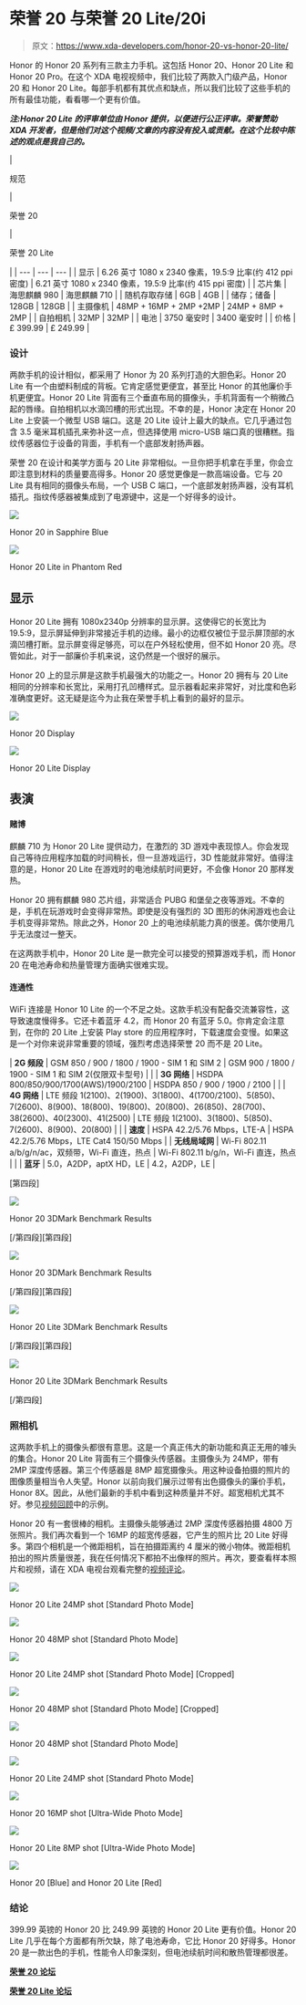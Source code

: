 # 荣誉 20 与荣誉 20 Lite/20i

> 原文：<https://www.xda-developers.com/honor-20-vs-honor-20-lite/>

Honor 的 Honor 20 系列有三款主力手机。这包括 Honor 20、Honor 20 Lite 和 Honor 20 Pro。在这个 XDA 电视视频中，我们比较了两款入门级产品，Honor 20 和 Honor 20 Lite。每部手机都有其优点和缺点，所以我们比较了这些手机的所有最佳功能，看看哪一个更有价值。

***注:Honor 20 Lite 的评审单位由 Honor 提供，以便进行公正评审。荣誉赞助 XDA 开发者，但是他们对这个视频/文章的内容没有投入或贡献。在这个比较中陈述的观点是我自己的。***

| 

规范

 | 

荣誉 20

 | 

荣誉 20 Lite

 |
| --- | --- | --- |
| 显示 | 6.26 英寸 1080 x 2340 像素，19.5:9 比率(约 412 ppi 密度) | 6.21 英寸 1080 x 2340 像素，19.5:9 比率(约 415 ppi 密度) |
| 芯片集 | 海思麒麟 980 | 海思麒麟 710 |
| 随机存取存储 | 6GB | 4GB |
| 储存；储备 | 128GB | 128GB |
| 主摄像机 | 48MP + 16MP + 2MP +2MP | 24MP + 8MP + 2MP |
| 自拍相机 | 32MP | 32MP |
| 电池 | 3750 毫安时 | 3400 毫安时 |
| 价格 | £ 399.99 | £ 249.99 |

### 设计

两款手机的设计相似，都采用了 Honor 为 20 系列打造的大胆色彩。Honor 20 Lite 有一个由塑料制成的背板。它肯定感觉更便宜，甚至比 Honor 的其他廉价手机更便宜。Honor 20 Lite 背面有三个垂直布局的摄像头，手机背面有一个稍微凸起的唇缘。自拍相机以水滴凹槽的形式出现。不幸的是，Honor 决定在 Honor 20 Lite 上安装一个微型 USB 端口。这是 20 Lite 设计上最大的缺点。它几乎通过包含 3.5 毫米耳机插孔来弥补这一点，但选择使用 micro-USB 端口真的很糟糕。指纹传感器位于设备的背面，手机有一个底部发射扬声器。

荣誉 20 在设计和美学方面与 20 Lite 非常相似。一旦你把手机拿在手里，你会立即注意到材料的质量要高得多。Honor 20 感觉更像是一款高端设备。它与 20 Lite 具有相同的摄像头布局，一个 USB C 端口，一个底部发射扬声器，没有耳机插孔。指纹传感器被集成到了电源键中，这是一个好得多的设计。

 <picture>![](img/7d1c3b8df56b19e0c0d34b42a9a4f504.png)</picture> 

Honor 20 in Sapphire Blue

 <picture>![](img/e8c08109f63960be161d691507c80663.png)</picture> 

Honor 20 Lite in Phantom Red

## 显示

Honor 20 Lite 拥有 1080x2340p 分辨率的显示屏。这使得它的长宽比为 19.5:9，显示屏延伸到非常接近手机的边缘。最小的边框仅被位于显示屏顶部的水滴凹槽打断。显示屏变得足够亮，可以在户外轻松使用，但不如 Honor 20 亮。尽管如此，对于一部廉价手机来说，这仍然是一个很好的展示。

Honor 20 上的显示屏是这款手机最强大的功能之一。Honor 20 拥有与 20 Lite 相同的分辨率和长宽比，采用打孔凹槽样式。显示器看起来非常好，对比度和色彩准确度更好。这无疑是迄今为止我在荣誉手机上看到的最好的显示。

 <picture>![](img/47e0e96583889f6e1701620a047417c9.png)</picture> 

Honor 20 Display

 <picture>![](img/25eaeaef2cdf9abba179c29ad3dda688.png)</picture> 

Honor 20 Lite Display

## 表演

#### 赌博

麒麟 710 为 Honor 20 Lite 提供动力，在激烈的 3D 游戏中表现惊人。你会发现自己等待应用程序加载的时间稍长，但一旦游戏运行，3D 性能就非常好。值得注意的是，Honor 20 Lite 在游戏时的电池续航时间更好，不会像 Honor 20 那样发热。

Honor 20 拥有麒麟 980 芯片组，非常适合 PUBG 和堡垒之夜等游戏。不幸的是，手机在玩游戏时会变得非常热。即使是没有强烈的 3D 图形的休闲游戏也会让手机变得非常热。除此之外，Honor 20 上的电池续航能力真的很差。偶尔使用几乎无法度过一整天。

在这两款手机中，Honor 20 Lite 是一款完全可以接受的预算游戏手机，而 Honor 20 在电池寿命和热量管理方面确实很难实现。

#### 连通性

WiFi 连接是 Honor 10 Lite 的一个不足之处。这款手机没有配备交流兼容性，这导致速度慢得多。它还卡着蓝牙 4.2，而 Honor 20 有蓝牙 5.0。你肯定会注意到，在你的 20 Lite 上安装 Play store 的应用程序时，下载速度会变慢。如果这是一个对你来说非常重要的领域，强烈考虑选择荣誉 20 而不是 20 Lite。

| **2G 频段** | GSM 850 / 900 / 1800 / 1900 - SIM 1 和 SIM 2 | GSM 900 / 1800 / 1900 - SIM 1 和 SIM 2(仅限双卡型号) |  |
| **3G 网络** | HSDPA 800/850/900/1700(AWS)/1900/2100 | HSDPA 850 / 900 / 1900 / 2100 |  |
| **4G 网络** | LTE 频段 1(2100)、2(1900)、3(1800)、4(1700/2100)、5(850)、7(2600)、8(900)、18(800)、19(800)、20(800)、26(850)、28(700)、38(2600)、40(2300)、41(2500) | LTE 频段 1(2100)、3(1800)、5(850)、7(2600)、8(900)、20(800) |  |
| **速度** | HSPA 42.2/5.76 Mbps，LTE-A | HSPA 42.2/5.76 Mbps，LTE Cat4 150/50 Mbps |
| **无线局域网** | Wi-Fi 802.11 a/b/g/n/ac，双频带，Wi-Fi 直连，热点 | Wi-Fi 802.11 b/g/n，Wi-Fi 直连，热点 |  |
| **蓝牙** | 5.0，A2DP，aptX HD，LE | 4.2，A2DP，LE |

[第四段]

 <picture>![](img/cd8dee69c1d3aefc73e61e6c4672e3f4.png)</picture> 

Honor 20 3DMark Benchmark Results

[/第四段][第四段]

 <picture>![](img/4cebe32312b95c3b84e0d654d93994a4.png)</picture> 

Honor 20 3DMark Benchmark Results

[/第四段][第四段]

 <picture>![](img/6d11034163b772808a93dbaa4ed929ff.png)</picture> 

Honor 20 Lite 3DMark Benchmark Results

[/第四段][第四段]

 <picture>![](img/7ae1ff280a7f92a90c5a082f8991100c.png)</picture> 

Honor 20 Lite 3DMark Benchmark Results

[/第四段]

### 照相机

这两款手机上的摄像头都很有意思。这是一个真正伟大的新功能和真正无用的噱头的集合。Honor 20 Lite 背面有三个摄像头传感器。主摄像头为 24MP，带有 2MP 深度传感器。第三个传感器是 8MP 超宽摄像头。用这种设备拍摄的照片的图像质量相当令人失望。Honor 以前向我们展示过带有出色摄像头的廉价手机，Honor 8X。因此，从他们最新的手机中看到这种质量并不好。超宽相机尤其不好。参见[视频回顾](https://youtu.be/KETf2kUpNVg)中的示例。

Honor 20 有一套很棒的相机。主摄像头能够通过 2MP 深度传感器拍摄 4800 万张照片。我们再次看到一个 16MP 的超宽传感器，它产生的照片比 20 Lite 好得多。第四个相机是一个微距相机，旨在拍摄距离约 4 厘米的微小物体。微距相机拍出的照片质量很差，我在任何情况下都拍不出像样的照片。再次，要查看样本照片和视频，请在 XDA 电视台观看完整的[视频评论](https://youtu.be/KETf2kUpNVg)。

 <picture>![](img/30673869299d3979e6f4398c0e8a46b0.png)</picture> 

Honor 20 Lite 24MP shot [Standard Photo Mode]

 <picture>![](img/5ae1f6b02051f55d4fb32da174b2e9c7.png)</picture> 

Honor 20 48MP shot [Standard Photo Mode]

 <picture>![](img/59c1d77db00596825c7c4b51e530089f.png)</picture> 

Honor 20 Lite 24MP shot [Standard Photo Mode] [Cropped]

 <picture>![](img/0f0d8bb8d28b15837fa0df9f9b2f07f6.png)</picture> 

Honor 20 48MP shot [Standard Photo Mode] [Cropped]

 <picture>![](img/287fcc905f2ad4d8633ce8254197b79c.png)</picture> 

Honor 20 48MP shot [Standard Photo Mode]

 <picture>![](img/e633134768b1089e0a93d21e722b4334.png)</picture> 

Honor 20 Lite 24MP shot [Standard Photo Mode]

 <picture>![](img/70a5e7d3b2b0675a08524825d0607f7f.png)</picture> 

Honor 20 16MP shot [Ultra-Wide Photo Mode]

 <picture>![](img/06ace220c407d9f163d98ea8db858274.png)</picture> 

Honor 20 Lite 8MP shot [Ultra-Wide Photo Mode]

 <picture>![](img/7292a53a7a7bab081f9b8d1ffb58eef3.png)</picture> 

Honor 20 [Blue] and Honor 20 Lite [Red]

### 结论

399.99 英镑的 Honor 20 比 249.99 英镑的 Honor 20 Lite 更有价值。Honor 20 Lite 几乎在每个方面都有所欠缺，除了电池寿命，它比 Honor 20 好得多。Honor 20 是一款出色的手机，性能令人印象深刻，但电池续航时间和散热管理都很差。

[**荣誉 20 论坛**](https://forum.xda-developers.com/honor-20)

[**荣誉 20 Lite 论坛**](https://forum.xda-developers.com/honor-20-lite)